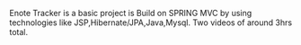Enote Tracker is a basic project is Build on SPRING MVC by using technologies like JSP,Hibernate/JPA,Java,Mysql.
Two videos of around 3hrs total.

